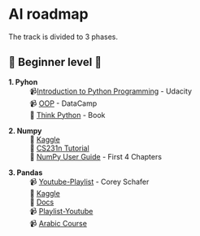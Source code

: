 # AI roadmap <br>

The track is divided to 3 phases.

## :beginner: Beginner level :beginner:

**1. Pyhon**<br>
&emsp;&emsp;&emsp;:video_camera:[Introduction to Python Programming](https://www.udacity.com/course/introduction-to-python--ud1110) - Udacity <br>
&emsp;&emsp;&emsp;:video_camera: [OOP](https://learn.datacamp.com/courses/object-oriented-programming-in-python) - DataCamp <br>
&emsp;&emsp;&emsp;:closed_book: [Think Python](https://www.greenteapress.com/thinkpython/thinkpython.pdf?usp=sharing(https://www.greenteapress.com/thinkpython/thinkpython.pdf?usp=sharing)**) - Book <br>

**2. Numpy**<br>
&emsp;&emsp;&emsp;:closed_book: [Kaggle](https://www.kaggle.com/legendadnan/numpy-tutorial-for-beginners-data-science) <br>
&emsp;&emsp;&emsp;:closed_book: [CS231n Tutorial](http://cs231n.github.io/python-numpy-tutorial/) <br>
&emsp;&emsp;&emsp;:closed_book: [NumPy User Guide](https://numpy.org/doc/1.18/user/quickstart.html) - First 4 Chapters <br>

**3. Pandas**<br>
        &emsp;&emsp;&emsp;:video_camera: [Youtube-Playlist](https://www.youtube.com/watch?v=ZyhVh-qRZPA&list=PL-osiE80TeTsWmV9i9c58mdDCSskIFdDS) - Corey Schafer <br>
        &emsp;&emsp;&emsp;:closed_book: [Kaggle](https://www.kaggle.com/learn/pandas)<br>
        &emsp;&emsp;&emsp;:closed_book: [Docs](https://pandas.pydata.org/pandas-docs/version/0.15/tutorials.html)<br>
        &emsp;&emsp;&emsp;:video_camera: [Playlist-Youtube](https://www.youtube.com/watch?v=yzIMircGU5I&list=PL5-da3qGB5ICCsgW1MxlZ0Hq8LL5U3u9y&index=1)<br>
        &emsp;&emsp;&emsp;:video_camera: [Arabic Course](https://www.youtube.com/watch?v=3ISW655DemU&list=PLvLvlVqNQGHCb2_ygmr1DQOMOv0yXp84F)<br>









































